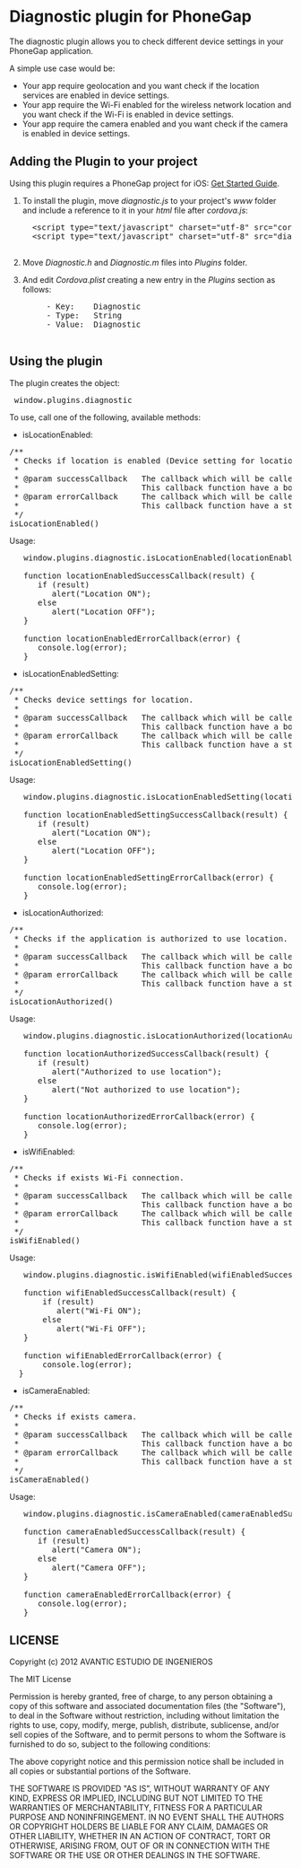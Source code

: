 # Diagnostic plugin for PhoneGap #

The diagnostic plugin allows you to check different device settings in your PhoneGap application.

A simple use case would be:

- Your app require geolocation and you want check if the location services are enabled in device settings.
- Your app require the Wi-Fi enabled for the wireless network location and you want check if the Wi-Fi is enabled in device settings.
- Your app require the camera enabled and you want check if the camera is enabled in device settings.

## Adding the Plugin to your project ##

Using this plugin requires a PhoneGap project for iOS: [Get Started Guide](http://phonegap.com/start#ios-x4).

1. To install the plugin, move _diagnostic.js_ to your project's _www_ folder and include a reference to it in your _html_ file after _cordova.js_:

	<pre>
	 &lt;script type="text/javascript" charset="utf-8" src="cordova-X.X.X.js"&gt;&lt;/script&gt;
	 &lt;script type="text/javascript" charset="utf-8" src="diagnostic.js"&gt;&lt;/script&gt;
	</pre> 

2. Move _Diagnostic.h_ and _Diagnostic.m_ files into _Plugins_ folder.
3. And edit _Cordova.plist_ creating a new entry in the _Plugins_ section as follows:

	<pre>
	    - Key:    Diagnostic
	    - Type:   String
	    - Value:  Diagnostic
	</pre>

## Using the plugin ##

The plugin creates the object:
<pre>
 window.plugins.diagnostic
</pre>
To use, call one of the following, available methods:


- isLocationEnabled:

<pre>
/**
 * Checks if location is enabled (Device setting for location and authorization).
 *
 * @param successCallback	The callback which will be called when diagnostic of location is successful.
 * 							This callback function have a boolean param with the diagnostic result.
 * @param errorCallback		The callback which will be called when diagnostic of location encounters an error.
 * 							This callback function have a string param with the error.
 */
isLocationEnabled()
</pre>

Usage:
 
<pre>
   window.plugins.diagnostic.isLocationEnabled(locationEnabledSuccessCallback, locationEnabledErrorCallback);

   function locationEnabledSuccessCallback(result) {
      if (result)
         alert("Location ON");
      else
         alert("Location OFF");
   }

   function locationEnabledErrorCallback(error) {
      console.log(error);
   }
</pre>

- isLocationEnabledSetting:

<pre>
/**
 * Checks device settings for location.
 *
 * @param successCallback	The callback which will be called when diagnostic of location is successful.
 * 							This callback function have a boolean param with the diagnostic result.
 * @param errorCallback		The callback which will be called when diagnostic of location encounters an error.
 * 							This callback function have a string param with the error.
 */
isLocationEnabledSetting()
</pre>

Usage:
 
<pre>
   window.plugins.diagnostic.isLocationEnabledSetting(locationEnabledSettingSuccessCallback, locationEnabledSettingErrorCallback);

   function locationEnabledSettingSuccessCallback(result) {
      if (result)
         alert("Location ON");
      else
         alert("Location OFF");
   }

   function locationEnabledSettingErrorCallback(error) {
      console.log(error);
   }
</pre>

- isLocationAuthorized:

<pre>
/**
 * Checks if the application is authorized to use location.
 *
 * @param successCallback	The callback which will be called when diagnostic of location is successful.
 * 							This callback function have a boolean param with the diagnostic result.
 * @param errorCallback		The callback which will be called when diagnostic of location encounters an error.
 * 							This callback function have a string param with the error.
 */
isLocationAuthorized()
</pre>

Usage:
 
<pre>
   window.plugins.diagnostic.isLocationAuthorized(locationAuthorizedSuccessCallback, locationAuthorizedErrorCallback);

   function locationAuthorizedSuccessCallback(result) {
      if (result)
         alert("Authorized to use location");
      else
         alert("Not authorized to use location");
   }

   function locationAuthorizedErrorCallback(error) {
      console.log(error);
   }
</pre>

- isWifiEnabled:

<pre>
/**
 * Checks if exists Wi-Fi connection.
 *
 * @param successCallback	The callback which will be called when diagnostic of Wi-Fi is successful.
 * 							This callback function have a boolean param with the diagnostic result.
 * @param errorCallback		The callback which will be called when diagnostic of Wi-Fi encounters an error.
 * 							This callback function have a string param with the error.
 */
isWifiEnabled()
</pre>

Usage:
   
<pre>
   window.plugins.diagnostic.isWifiEnabled(wifiEnabledSuccessCallback, wifiEnabledErrorCallback);

   function wifiEnabledSuccessCallback(result) {
	   if (result)
	      alert("Wi-Fi ON");
	   else
	      alert("Wi-Fi OFF");
   }

   function wifiEnabledErrorCallback(error) {
	   console.log(error);
  }
</pre>

- isCameraEnabled:

<pre>
/**
 * Checks if exists camera.
 *
 * @param successCallback	The callback which will be called when diagnostic of camera is successful.
 * 							This callback function have a boolean param with the diagnostic result.
 * @param errorCallback		The callback which will be called when diagnostic of camera encounters an error.
 * 							This callback function have a string param with the error.
 */
isCameraEnabled()
</pre>

Usage:
 
<pre>
   window.plugins.diagnostic.isCameraEnabled(cameraEnabledSuccessCallback, cameraEnabledErrorCallback);

   function cameraEnabledSuccessCallback(result) {
	  if (result)
	     alert("Camera ON");
	  else
	     alert("Camera OFF");
   }

   function cameraEnabledErrorCallback(error) {
	  console.log(error);
   }
</pre>


## LICENSE ##

Copyright (c) 2012 AVANTIC ESTUDIO DE INGENIEROS

The MIT License

Permission is hereby granted, free of charge, to any person obtaining a copy of this software and associated documentation files (the "Software"), to deal in the Software without restriction, including without limitation the rights to use, copy, modify, merge, publish, distribute, sublicense, and/or sell copies of the Software, and to permit persons to whom the Software is furnished to do so, subject to the following conditions:

The above copyright notice and this permission notice shall be included in all copies or substantial portions of the Software.

THE SOFTWARE IS PROVIDED "AS IS", WITHOUT WARRANTY OF ANY KIND, EXPRESS OR IMPLIED, INCLUDING BUT NOT LIMITED TO THE WARRANTIES OF MERCHANTABILITY, FITNESS FOR A PARTICULAR PURPOSE AND NONINFRINGEMENT. IN NO EVENT SHALL THE AUTHORS OR COPYRIGHT HOLDERS BE LIABLE FOR ANY CLAIM, DAMAGES OR OTHER LIABILITY, WHETHER IN AN ACTION OF CONTRACT, TORT OR OTHERWISE, ARISING FROM, OUT OF OR IN CONNECTION WITH THE SOFTWARE OR THE USE OR OTHER DEALINGS IN THE SOFTWARE.